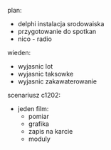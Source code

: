


plan:
- delphi instalacja srodowaiska
- przygotowanie do spotkan
- nico - radio




wieden:
- wyjasnic lot
- wyjasnic taksowke
- wyjasnic zakawaterowanie


scenariusz c1202:
- jeden film:
	- pomiar
	- grafika
	- zapis na karcie
	- moduly